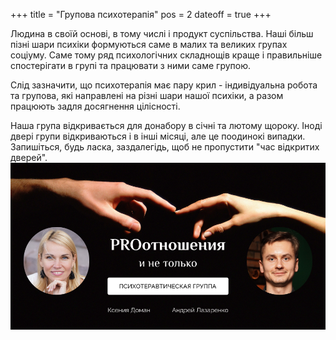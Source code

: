 +++
title = "Групова психотерапія"
pos = 2
dateoff = true
+++

Людина в своїй основі, в тому числі і продукт суспільства. Наші більш пізні шари психіки формуються саме в малих та великих групах соціуму. Саме тому ряд психологічних складнощів краще і правильніше спостерігати в групі та працювати з ними саме групою.

Слід зазначити, що психотерапія має пару крил - індивідуальна робота та групова, які направлені на різні шари нашої психіки, а разом працюють задля досягнення цілісності.

<!--more-->
Наша група відкривається для донабору в січні та лютому щороку. Іноді двері групи відкриваються і в інші місяці, але це поодинокі випадки. Запишіться, будь ласка, заздалегідь, щоб не пропустити "час відкритих дверей".
![Банер групи](/images/pro-rel.png)
